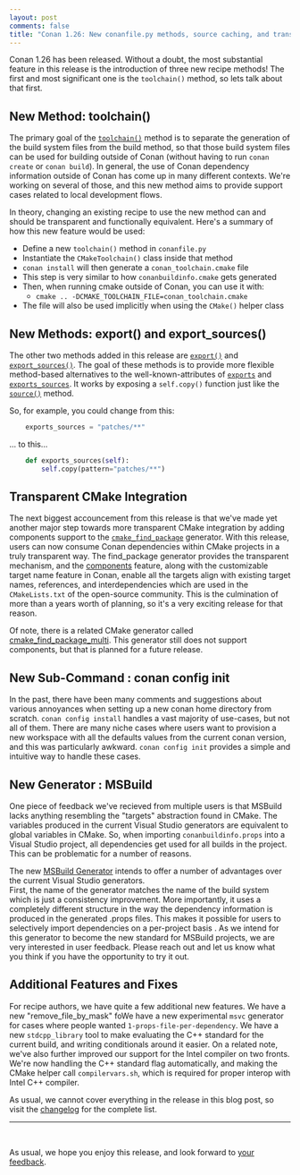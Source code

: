 ```yaml
---
layout: post 
comments: false 
title: "Conan 1.26: New conanfile.py methods, source caching, and transparent cmake integration"
---
```


Conan 1.26 has been released. Without a doubt, the most substantial feature in
this release is the introduction of three new recipe methods!  The first and
most significant one is the `toolchain()` method, so lets talk about that first.

## New Method: toolchain()

The primary goal of the
[`toolchain()`](https://docs.conan.io/en/latest/creating_packages/toolchains.html)
method is to separate the generation of the build system files from the build
method, so that those build system files can be used for building outside of
Conan (without having to run `conan create` or `conan build`). In general, the
use of Conan dependency information outside of Conan has come up in many
different contexts.  We're working on several of those, and this new method aims
to provide support cases related to local development flows.  

In theory, changing an existing recipe to use the new method can and
should be transparent and functionally equivalent.  Here's a summary of how
this new feature would be used:

* Define a new `toolchain()` method in `conanfile.py`
* Instantiate the `CMakeToolchain()` class inside that method
* `conan install` will then generate a `conan_toolchain.cmake` file
* This step is very similar to how `conanbuildinfo.cmake` gets generated
* Then, when running cmake outside of Conan, you can use it with:
  * `cmake .. -DCMAKE_TOOLCHAIN_FILE=conan_toolchain.cmake`
* The file will also be used implicitly when using the `CMake()` helper class

## New Methods: export() and export_sources()

The other two methods added in this release are
[`export()`](https://docs.conan.io/en/latest/reference/conanfile/methods.html#export)
and
[`export_sources()`](https://docs.conan.io/en/latest/reference/conanfile/methods.html#export-sources).
The goal of these methods is to provide more flexible method-based alternatives
to the well-known-attributes of
[`exports`](https://docs.conan.io/en/latest/reference/conanfile/attributes.html#exports)
and [`exports_sources`](https://docs.conan.io/en/latest/reference/conanfile/attributes.html#exports-sources). It works by exposing a `self.copy()` function just like
the [`source()`](https://docs.conan.io/en/latest/reference/conanfile/methods.html#source) method.  

So, for example, you could change from this:  

```python
    exports_sources = "patches/**"
```

... to this...

```python
    def exports_sources(self):
        self.copy(pattern="patches/**")
```

## Transparent CMake Integration

The next biggest accouncement from this release is that we've made yet another
major step towards more transparent CMake integration by adding components
support to the
[`cmake_find_package`](https://docs.conan.io/en/latest/integrations/build_system/cmake/cmake_find_package_generator.html)
generator. With this release, users can now consume Conan dependencies within
CMake projects in a truly transparent way. The find_package generator provides
the transparent mechanism, and the
[components](https://docs.conan.io/en/latest/reference/generators/cmake_find_package.html?#components)
feature, along with the customizable target name feature in Conan, enable all
the targets align with existing target names, references, and interdependencies
which are used in the `CMakeLists.txt` of the open-source community.  This is
the culmination of more than a years worth of planning, so it's a very exciting
release for that reason.

Of note, there is a related CMake generator called
[cmake_find_package_multi](https://docs.conan.io/en/latest/reference/generators/cmake_find_package_multi.html).
This generator still does not support components, but that is planned for a
future release.

## New Sub-Command : conan config init

In the past, there have been many comments and suggestions about various
annoyances when setting up a new conan home directory from scratch.  `conan
config install` handles a vast majority of use-cases, but not all of them. There
are many niche cases where users want to provision a new workspace with all the
defaults values from the current conan version, and this was particularly
awkward.  `conan config init` provides a simple and intuitive way to handle
these cases.  

## New Generator : MSBuild

One piece of feedback we've recieved from multiple users is that MSBuild lacks
anything resembling the "targets" abstraction found in CMake. The variables
produced in the current Visual Studio generators are equivalent to global
variables in CMake. So, when importing `conanbuildinfo.props` into a Visual
Studio project, all dependencies get used for all builds in the project. This
can be problematic for a number of reasons.

The new [MSBuild Generator](https://docs.conan.io/en/latest/reference/generators/msbuild.html)
intends to offer a number of advantages over the current Visual Studio generators.  
First, the name of the generator matches the name of the build system which is
just a consistency improvement.  More importantly, it uses a completely
different structure in the way the dependency information is produced in the
generated .props files. This makes it possible for users to selectively import
dependencies on a per-project basis . As we intend for this generator to become
the new standard for MSBuild projects, we are very interested in user feedback.
Please reach out and let us know what you think if you have the opportunity to
try it out.

## Additional Features and Fixes  

For recipe authors, we have quite a few additional new features.   We have a new
"remove_file_by_mask" foWe have a new experimental `msvc` generator for cases
where people wanted `1-props-file-per-dependency`.  We have a new
`stdcpp_library` tool to make evaluating the C++ standard for the current build,
and writing conditionals around it easier.  On a related note, we've also
further improved our support for the Intel compiler on two fronts.  We're now
handling the C++ standard flag automatically, and making the CMake helper call
`compilervars.sh`, which is required for proper interop with Intel C++ compiler.

As usual, we cannot cover everything in the release in this blog post, so visit
the [changelog](https://docs.conan.io/en/latest/changelog.html#jun-2020) for the
complete list.  

-----------
<br>

As usual, we hope you enjoy this release, and look forward to [your
feedback](https://github.com/conan-io/conan/issues).  
